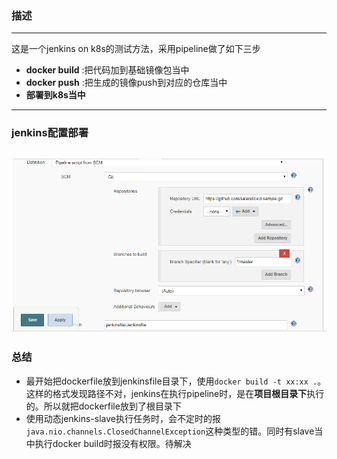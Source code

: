### 描述
---
这是一个jenkins on k8s的测试方法，采用pipeline做了如下三步
- **docker build** :把代码加到基础镜像包当中
- **docker push** :把生成的镜像push到对应的仓库当中
- **部署到k8s当中**
---
### jenkins配置部署
![图片](https://github.com/salarst/cicd-k8s-jenkins-pipeline-sample/blob/master/img/jenkins.png)
---
### 总结
- 最开始把dockerfile放到jenkinsfile目录下，使用```docker build -t xx:xx .```。这样的格式发现路径不对，jenkins在执行pipeline时，是在**项目根目录下**执行的。所以就把dockerfile放到了根目录下
- 使用动态jenkins-slave执行任务时，会不定时的报```java.nio.channels.ClosedChannelException```这种类型的错。同时有slave当中执行docker build时报没有权限。待解决
